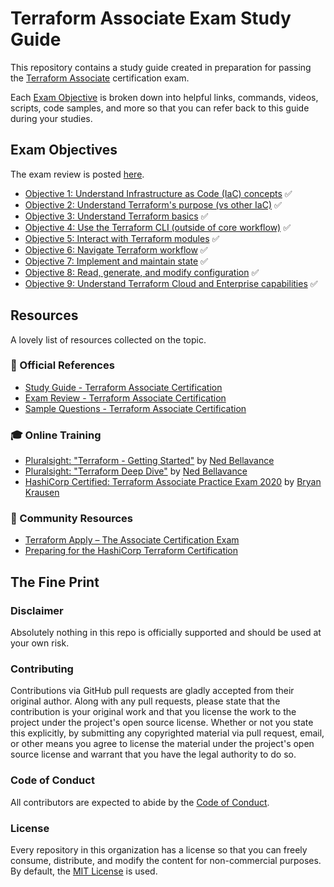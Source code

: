 # Terraform Associate Exam Study Guide

This repository contains a study guide created in preparation for passing the [Terraform Associate](https://www.hashicorp.com/certification/terraform-associate) certification exam.

Each [Exam Objective](#exam-objectives) is broken down into helpful links, commands, videos, scripts, code samples, and more so that you can refer back to this guide during your studies. 

## Exam Objectives

The exam review is posted [here](https://learn.hashicorp.com/tutorials/terraform/associate-review).

- [Objective 1: Understand Infrastructure as Code (IaC) concepts](objectives/01-iac-concepts.md) ✅
- [Objective 2: Understand Terraform's purpose (vs other IaC)](objectives/02-terraform-purpose.md) ✅
- [Objective 3: Understand Terraform basics](objectives/03-terraform-basics.md) ✅
- [Objective 4: Use the Terraform CLI (outside of core workflow)](objectives/04-terraform-cli.md) ✅
- [Objective 5: Interact with Terraform modules](objectives/05-terraform-modules.md) ✅
- [Objective 6: Navigate Terraform workflow](objectives/06-terraform-workflow.md) ✅
- [Objective 7: Implement and maintain state](objectives/07-terraform-state.md) ✅
- [Objective 8: Read, generate, and modify configuration](objectives/08-terraform-configuration.md) ✅
- [Objective 9: Understand Terraform Cloud and Enterprise capabilities](objectives/09-terraform-cloud-enterprise.md) ✅

## Resources

A lovely list of resources collected on the topic.

### 📝 Official References

- [Study Guide - Terraform Associate Certification](https://learn.hashicorp.com/tutorials/terraform/associate-study?in=terraform/certification)
- [Exam Review - Terraform Associate Certification](https://learn.hashicorp.com/tutorials/terraform/associate-review)
- [Sample Questions - Terraform Associate Certification](https://learn.hashicorp.com/tutorials/terraform/associate-questions?in=terraform/certification)

### 🎓 Online Training

- [Pluralsight: "Terraform - Getting Started"](https://app.pluralsight.com/library/courses/getting-started-terraform) by [Ned Bellavance](https://twitter.com/Ned1313)
- [Pluralsight: "Terraform Deep Dive"](https://app.pluralsight.com/library/courses/terraform-deep-dive) by [Ned Bellavance](https://twitter.com/Ned1313)
- [HashiCorp Certified: Terraform Associate Practice Exam 2020](https://www.udemy.com/course/terraform-associate-practice-exam/) by [Bryan Krausen](https://twitter.com/btkrausen)

### 🤗 Community Resources

- [Terraform Apply – The Associate Certification Exam](https://wahlnetwork.com/2020/06/22/terraform-apply-the-associate-certification-exam/)
- [Preparing for the HashiCorp Terraform Certification](https://nedinthecloud.com/2020/04/27/preparing-for-the-hashicorp-terraform-certification/)

## The Fine Print

### Disclaimer

Absolutely nothing in this repo is officially supported and should be used at your own risk.

### Contributing

Contributions via GitHub pull requests are gladly accepted from their original author. Along with any pull requests, please state that the contribution is your original work and that you license the work to the project under the project's open source license. Whether or not you state this explicitly, by submitting any copyrighted material via pull request, email, or other means you agree to license the material under the project's open source license and warrant that you have the legal authority to do so.

### Code of Conduct

All contributors are expected to abide by the [Code of Conduct](/CODE_OF_CONDUCT.md).

### License

Every repository in this organization has a license so that you can freely consume, distribute, and modify the content for non-commercial purposes. By default, the [MIT License](https://opensource.org/licenses/MIT) is used.
